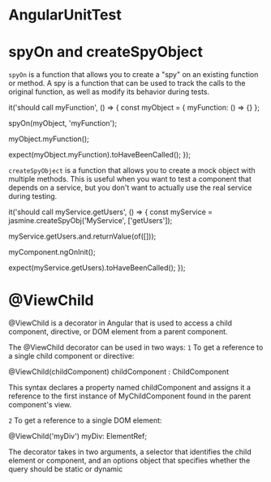 # AngularUnitTest

# spyOn and createSpyObject

`spyOn` is a function that allows you to create a "spy" on an existing function or method.
A spy is a function that can be used to track the calls to the original function, as well as modify its behavior during tests.

it('should call myFunction', () => {
const myObject = {
myFunction: () => {}
};

spyOn(myObject, 'myFunction');

myObject.myFunction();

expect(myObject.myFunction).toHaveBeenCalled();
});

`createSpyObject` is a function that allows you to create a mock object with multiple methods.
This is useful when you want to test a component that depends on a service,
but you don't want to actually use the real service during testing.

it('should call myService.getUsers', () => {
const myService = jasmine.createSpyObj('MyService', ['getUsers']);

myService.getUsers.and.returnValue(of([]));

myComponent.ngOnInit();

expect(myService.getUsers).toHaveBeenCalled();
});

# @ViewChild

@ViewChild is a decorator in Angular that is used to access a child component, directive, or DOM element from a parent component.

The @ViewChild decorator can be used in two ways:
`1` To get a reference to a single child component or directive:

@ViewChild(childComponent) childComponent : ChildComponent

This syntax declares a property named childComponent and assigns it a reference to the first instance of MyChildComponent found in the parent component's view.

`2` To get a reference to a single DOM element:

@ViewChild('myDiv') myDiv: ElementRef;

The decorator takes in two arguments, a selector that identifies the child element or component,
and an options object that specifies whether the query should be static or dynamic
